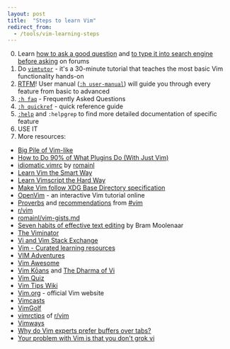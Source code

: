 ```yaml
---
layout: post
title:  "Steps to learn Vim"
redirect_from:
  - /tools/vim-learning-steps
---
```


0. Learn [how to ask a good question](https://stackoverflow.com/help/how-to-ask) and [to type it into search engine before asking](https://ddg.gg/?q=vim+start+learning) on forums
1. Do [`vimtutor`](https://vimhelp.org/usr_01.txt.html#vimtutor) - it's a 30-minute tutorial that teaches the most basic Vim functionality hands-on
2. [RTFM](https://en.wikipedia.org/wiki/RTFM)! User manual ([`:h user-manual`](https://vimhelp.org/usr_toc.txt.html)) will guide you through every feature from basic to advanced
3. [`:h faq`](https://vimhelp.org/vim_faq.txt.html) - Frequently Asked Questions
4. [`:h quickref`](https://vimhelp.org/quickref.txt.html) - quick reference guide
5. [`:help`](https://vimhelp.org/) and `:helpgrep` to find more detailed documentation of specific feature
6. USE IT
7. More resources:
  * [Big Pile of Vim-like](https://vim.reversed.top/)
  * [How to Do 90% of What Plugins Do (With Just Vim)](https://www.youtube.com/watch?v=XA2WjJbmmoM)
  * [idiomatic vimrc](https://github.com/romainl/idiomatic-vimrc) by [romainl](http://romainl.github.io/)
  * [Learn Vim the Smart Way](https://learnvim.irian.to)
  * [Learn Vimscript the Hard Way](https://learnvimscriptthehardway.stevelosh.com)
  * [Make Vim follow XDG Base Directory specification](/blog/vim-xdg)
  * [OpenVim](https://openvim.com/) - an interactive Vim tutorial online
  * [Proverbs](https://www.vi-improved.org/vim-proverbs) and [recommendations](https://www.vi-improved.org/recommendations) from [#vim](https://www.vi-improved.org/)
  * [r/vim](https://old.reddit.com/r/vim/)
  * [romainl/vim-gists.md](https://gist.github.com/romainl/4b9f139d2a8694612b924322de1025ce)
  * [Seven habits of effective text editing](https://www.moolenaar.net/habits.html) by Bram Moolenaar
  * [The Viminator](https://www.theviminator.com/)
  * [Vi and Vim Stack Exchange](https://vi.stackexchange.com/)
  * [Vim - Curated learning resources](https://learnbyexample.github.io/curated_resources/vim.html)
  * [VIM Adventures](https://vim-adventures.com)
  * [Vim Awesome](https://vimawesome.com)
  * [Vim Kōans](https://blog.sanctum.geek.nz/vim-koans) and [The Dharma of Vi](https://blog.samwhited.com/2015/04/the-dharma-of-vi/)
  * [Vim Quiz](https://vim.morzel.net)
  * [Vim Tips Wiki](https://vim.fandom.com/wiki/Vim_Tips_Wiki)
  * [Vim.org](https://www.vim.org/) - official Vim website
  * [Vimcasts](http://vimcasts.org/episodes)
  * [VimGolf](https://www.vimgolf.com/)
  * [vimrctips](https://www.reddit.com/r/vim/wiki/vimrctips) of [r/vim](https://www.reddit.com/r/vim)
  * [Vimways](https://vimways.org/2018)
  * [Why do Vim experts prefer buffers over tabs?](https://stackoverflow.com/a/26710166/10247460)
  * [Your problem with Vim is that you don't grok vi](https://stackoverflow.com/a/1220118/10247460)
